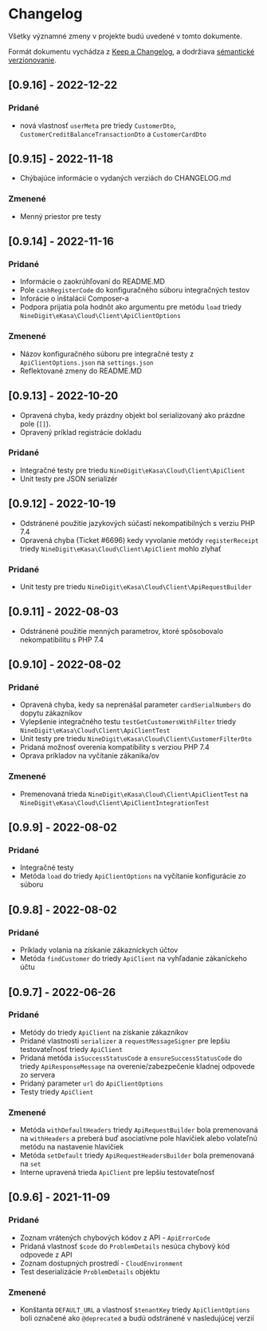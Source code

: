 # Changelog

Všetky významné zmeny v projekte budú uvedené v tomto dokumente.

Formát dokumentu vychádza z [Keep a Changelog](https://keepachangelog.com/en/1.0.0/),
a dodržiava [sémantické verzionovanie](https://semver.org/spec/v2.0.0.html).

## [0.9.16] - 2022-12-22

### Pridané

- nová vlastnosť `userMeta` pre triedy `CustomerDto`, `CustomerCreditBalanceTransactionDto` a `CustomerCardDto`

## [0.9.15] - 2022-11-18

- Chýbajúce informácie o vydaných verziách do CHANGELOG.md

### Zmenené

- Menný priestor pre testy

## [0.9.14] - 2022-11-16

### Pridané

- Informácie o zaokrúhľovaní do README.MD
- Pole `cashRegisterCode` do konfiguračného súboru integračných testov
- Inforácie o inštalácií Composer-a
- Podpora prijatia pola hodnôt ako argumentu pre metódu `load` triedy `NineDigit\eKasa\Cloud\Client\ApiClientOptions`

### Zmenené

- Názov konfiguračného súboru pre integračné testy z `ApiClientOptions.json` na `settings.json`
- Reflektované zmeny do README.MD


## [0.9.13] - 2022-10-20

- Opravená chyba, kedy prázdny objekt bol serializovaný ako prázdne pole (`[]`).
- Opravený príklad registrácie dokladu

### Pridané

- Integračné testy pre triedu `NineDigit\eKasa\Cloud\Client\ApiClient`
- Unit testy pre JSON serializér

## [0.9.12] - 2022-10-19

- Odstránené použitie jazykových súčastí nekompatibilných s verziu PHP 7.4
- Opravená chyba (Ticket #6696) kedy vyvolanie metódy `registerReceipt` triedy `NineDigit\eKasa\Cloud\Client\ApiClient` mohlo zlyhať

### Pridané

- Unit testy pre triedu `NineDigit\eKasa\Cloud\Client\ApiRequestBuilder`

## [0.9.11] - 2022-08-03

- Odstránené použitie menných parametrov, ktoré spôsobovalo nekompatibilitu s PHP 7.4

## [0.9.10] - 2022-08-02

### Pridané

- Opravená chyba, kedy sa neprenášal parameter `cardSerialNumbers` do dopytu zákazníkov
- Vylepšenie integračného testu `testGetCustomersWithFilter` triedy `NineDigit\eKasa\Cloud\Client\ApiClientTest`
- Unit testy pre triedu `NineDigit\eKasa\Cloud\Client\CustomerFilterDto`
- Pridaná možnosť overenia kompatibility s verziou PHP 7.4
- Oprava príkladov na vyčítanie zákanika/ov

### Zmenené

- Premenovaná trieda `NineDigit\eKasa\Cloud\Client\ApiClientTest` na `NineDigit\eKasa\Cloud\Client\ApiClientIntegrationTest`

## [0.9.9] - 2022-08-02

### Pridané

- Integračné testy
- Metóda `load` do triedy `ApiClientOptions` na vyčítanie konfigurácie zo súboru

## [0.9.8] - 2022-08-02

### Pridané

- Príklady volania na získanie zákazníckych účtov
- Metóda `findCustomer` do triedy `ApiClient` na vyhľadanie zákaníckeho účtu

## [0.9.7] - 2022-06-26

### Pridané

- Metódy do triedy `ApiClient` na získanie zákazníkov
- Pridané vlastnosti `serializer` a `requestMessageSigner` pre lepšiu testovateľnosť triedy `ApiClient`
- Pridaná metóda `isSuccessStatusCode` a `ensureSuccessStatusCode` do triedy `ApiResponseMessage` na overenie/zabezpečenie kladnej odpovede zo servera
- Pridaný parameter `url` do `ApiClientOptions`
- Testy triedy `ApiClient`

### Zmenené

- Metóda `withDefaultHeaders` triedy `ApiRequestBuilder` bola premenovaná na `withHeaders` a preberá buď asociatívne pole hlavičiek alebo volateľnú metódu na nastavenie hlavičiek
- Metóda `setDefault` triedy `ApiRequestHeadersBuilder` bola premenovaná na `set`
- Interne upravená trieda `ApiClient` pre lepšiu testovateľnosť

## [0.9.6] - 2021-11-09

### Pridané

- Zoznam vrátených chybových kódov z API - `ApiErrorCode`
- Pridaná vlastnosť `$code` do `ProblemDetails` nesúca chybový kód odpovede z API
- Zoznam dostupných prostredí - `CloudEnvironment`
- Test deserializácie `ProblemDetails` objektu

### Zmenené

- Konštanta `DEFAULT_URL` a vlastnosť `$tenantKey` triedy `ApiClientOptions` boli označené ako `@deprecated` a budú odstránené v nasledujúcej verzií
